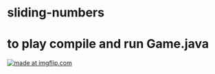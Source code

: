 # sliding-numbers

# to play compile and run Game.java

<a href="https://imgflip.com/gif/2ncdt2"><img src="https://i.imgflip.com/2ncdt2.gif" title="made at imgflip.com"/></a>
